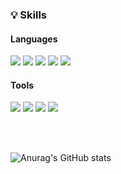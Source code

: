 <h3> 💡 Skills </h3>

<h4>Languages</h4>
<a href="" target="_blank"><img src="https://img.shields.io/badge/HTML5-E34F26?style=for-the-badge&logo=HTML5&logoColor=white"/></a>
<a href="" target="_blank"><img src="https://img.shields.io/badge/CSS3-1572B6?style=for-the-badge&logo=CSS3&logoColor=white"/></a>
<a href="" target="_blank"><img src="https://img.shields.io/badge/JavaScript-F7DF1E?style=for-the-badge&logo=JavaScript&logoColor=white"/></a>
<a href="" target="_blank"><img src="https://img.shields.io/badge/Sass-CC6699?style=for-the-badge&logo=Sass&logoColor=white"/></a>
<a href="" target="_blank"><img src="https://img.shields.io/badge/Less-1D365D?style=for-the-badge&logo=Less&logoColor=white"/></a>

<h4>Tools</h4>
<a href="" target="_blank"><img src="https://img.shields.io/badge/Git-F05032?style=for-the-badge&logo=Git&logoColor=white"/></a>
<a href="" target="_blank"><img src="https://img.shields.io/badge/SVN-0CC1F3?style=for-the-badge&logo=SVN&logoColor=white"/></a>
<a href="" target="_blank"><img src="https://img.shields.io/badge/Adobe Xd-FF61F6?style=for-the-badge&logo=Adobe XD&logoColor=white"/></a>
<a href="" target="_blank"><img src="https://img.shields.io/badge/Zepline-F7A41D?style=for-the-badge&logo=Zepline&logoColor=white"/></a>

<br><br>

[//]: # (These are reference links used in the body of this note and get stripped out when the markdown processor does its job. There is no need to format nicely because it shouldn't be seen. Thanks SO - http://stackoverflow.com/questions/4823468/store-comments-in-markdown-syntax)

   [dill]: <https://github.com/joemccann/dillinger>
   [git-repo-url]: <https://github.com/joemccann/dillinger.git>
   [john gruber]: <http://daringfireball.net>
   [df1]: <http://daringfireball.net/projects/markdown/>
   [markdown-it]: <https://github.com/markdown-it/markdown-it>
   [Ace Editor]: <http://ace.ajax.org>
   [node.js]: <http://nodejs.org>
   [Twitter Bootstrap]: <http://twitter.github.com/bootstrap/>
   [jQuery]: <http://jquery.com>
   [@tjholowaychuk]: <http://twitter.com/tjholowaychuk>
   [express]: <http://expressjs.com>
   [AngularJS]: <http://angularjs.org>
   [Gulp]: <http://gulpjs.com>

   [PlDb]: <https://github.com/joemccann/dillinger/tree/master/plugins/dropbox/README.md>
   [PlGh]: <https://github.com/joemccann/dillinger/tree/master/plugins/github/README.md>
   [PlGd]: <https://github.com/joemccann/dillinger/tree/master/plugins/googledrive/README.md>
   [PlOd]: <https://github.com/joemccann/dillinger/tree/master/plugins/onedrive/README.md>
   [PlMe]: <https://github.com/joemccann/dillinger/tree/master/plugins/medium/README.md>
   [PlGa]: <https://github.com/RahulHP/dillinger/blob/master/plugins/googleanalytics/README.md>



![Anurag's GitHub stats](https://github-readme-stats.vercel.app/api?username=Mireu-Kim&anuraghazra&theme=dark&show_icons=true)
